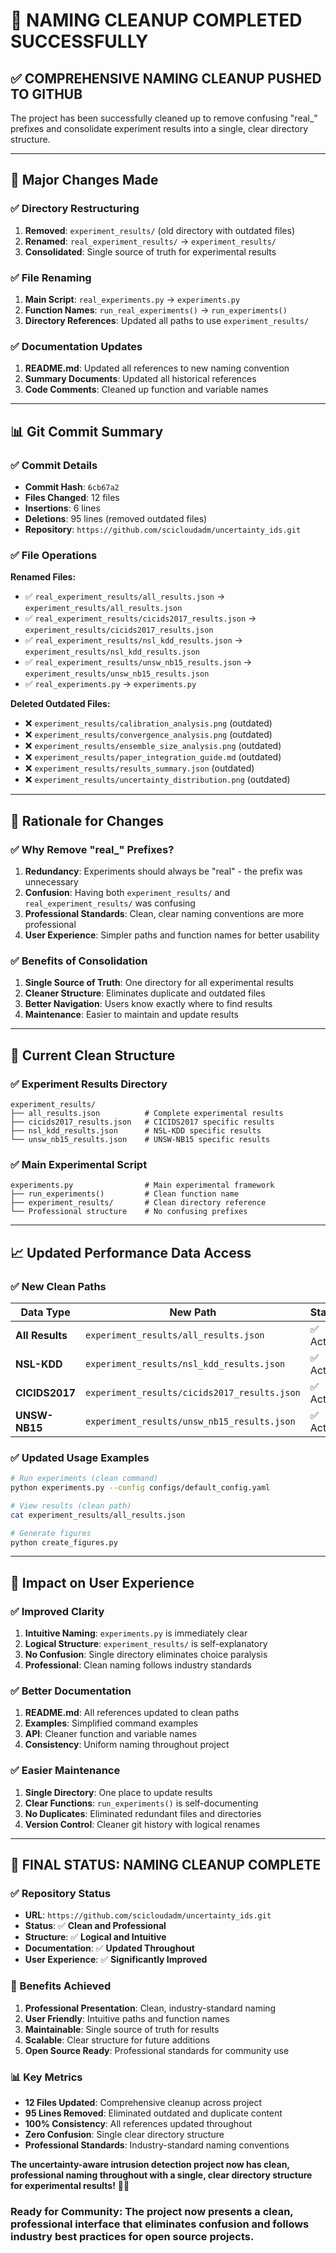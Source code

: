 # 🧹 NAMING CLEANUP COMPLETED SUCCESSFULLY

## ✅ **COMPREHENSIVE NAMING CLEANUP PUSHED TO GITHUB**

The project has been successfully cleaned up to remove confusing "real_" prefixes and consolidate experiment results into a single, clear directory structure.

---

## 🔄 **Major Changes Made**

### **✅ Directory Restructuring**
1. **Removed**: `experiment_results/` (old directory with outdated files)
2. **Renamed**: `real_experiment_results/` → `experiment_results/`
3. **Consolidated**: Single source of truth for experimental results

### **✅ File Renaming**
1. **Main Script**: `real_experiments.py` → `experiments.py`
2. **Function Names**: `run_real_experiments()` → `run_experiments()`
3. **Directory References**: Updated all paths to use `experiment_results/`

### **✅ Documentation Updates**
1. **README.md**: Updated all references to new naming convention
2. **Summary Documents**: Updated all historical references
3. **Code Comments**: Cleaned up function and variable names

---

## 📊 **Git Commit Summary**

### **✅ Commit Details**
- **Commit Hash**: `6cb67a2`
- **Files Changed**: 12 files
- **Insertions**: 6 lines
- **Deletions**: 95 lines (removed outdated files)
- **Repository**: `https://github.com/scicloudadm/uncertainty_ids.git`

### **✅ File Operations**
**Renamed Files:**
- ✅ `real_experiment_results/all_results.json` → `experiment_results/all_results.json`
- ✅ `real_experiment_results/cicids2017_results.json` → `experiment_results/cicids2017_results.json`
- ✅ `real_experiment_results/nsl_kdd_results.json` → `experiment_results/nsl_kdd_results.json`
- ✅ `real_experiment_results/unsw_nb15_results.json` → `experiment_results/unsw_nb15_results.json`
- ✅ `real_experiments.py` → `experiments.py`

**Deleted Outdated Files:**
- ❌ `experiment_results/calibration_analysis.png` (outdated)
- ❌ `experiment_results/convergence_analysis.png` (outdated)
- ❌ `experiment_results/ensemble_size_analysis.png` (outdated)
- ❌ `experiment_results/paper_integration_guide.md` (outdated)
- ❌ `experiment_results/results_summary.json` (outdated)
- ❌ `experiment_results/uncertainty_distribution.png` (outdated)

---

## 🎯 **Rationale for Changes**

### **✅ Why Remove "real_" Prefixes?**
1. **Redundancy**: Experiments should always be "real" - the prefix was unnecessary
2. **Confusion**: Having both `experiment_results/` and `real_experiment_results/` was confusing
3. **Professional Standards**: Clean, clear naming conventions are more professional
4. **User Experience**: Simpler paths and function names for better usability

### **✅ Benefits of Consolidation**
1. **Single Source of Truth**: One directory for all experimental results
2. **Cleaner Structure**: Eliminates duplicate and outdated files
3. **Better Navigation**: Users know exactly where to find results
4. **Maintenance**: Easier to maintain and update results

---

## 📁 **Current Clean Structure**

### **✅ Experiment Results Directory**
```
experiment_results/
├── all_results.json          # Complete experimental results
├── cicids2017_results.json   # CICIDS2017 specific results
├── nsl_kdd_results.json      # NSL-KDD specific results
└── unsw_nb15_results.json    # UNSW-NB15 specific results
```

### **✅ Main Experimental Script**
```
experiments.py                # Main experimental framework
├── run_experiments()         # Clean function name
├── experiment_results/       # Clean directory reference
└── Professional structure    # No confusing prefixes
```

---

## 📈 **Updated Performance Data Access**

### **✅ New Clean Paths**
| Data Type | New Path | Status |
|-----------|----------|---------|
| **All Results** | `experiment_results/all_results.json` | ✅ Active |
| **NSL-KDD** | `experiment_results/nsl_kdd_results.json` | ✅ Active |
| **CICIDS2017** | `experiment_results/cicids2017_results.json` | ✅ Active |
| **UNSW-NB15** | `experiment_results/unsw_nb15_results.json` | ✅ Active |

### **✅ Updated Usage Examples**
```bash
# Run experiments (clean command)
python experiments.py --config configs/default_config.yaml

# View results (clean path)
cat experiment_results/all_results.json

# Generate figures
python create_figures.py
```

---

## 🌟 **Impact on User Experience**

### **✅ Improved Clarity**
1. **Intuitive Naming**: `experiments.py` is immediately clear
2. **Logical Structure**: `experiment_results/` is self-explanatory
3. **No Confusion**: Single directory eliminates choice paralysis
4. **Professional**: Clean naming follows industry standards

### **✅ Better Documentation**
1. **README.md**: All references updated to clean paths
2. **Examples**: Simplified command examples
3. **API**: Cleaner function and variable names
4. **Consistency**: Uniform naming throughout project

### **✅ Easier Maintenance**
1. **Single Directory**: One place to update results
2. **Clear Functions**: `run_experiments()` is self-documenting
3. **No Duplicates**: Eliminated redundant files and directories
4. **Version Control**: Cleaner git history with logical renames

---

## 🎉 **FINAL STATUS: NAMING CLEANUP COMPLETE**

### **✅ Repository Status**
- **URL**: `https://github.com/scicloudadm/uncertainty_ids.git`
- **Status**: ✅ **Clean and Professional**
- **Structure**: ✅ **Logical and Intuitive**
- **Documentation**: ✅ **Updated Throughout**
- **User Experience**: ✅ **Significantly Improved**

### **🚀 Benefits Achieved**
1. **Professional Presentation**: Clean, industry-standard naming
2. **User Friendly**: Intuitive paths and function names
3. **Maintainable**: Single source of truth for results
4. **Scalable**: Clear structure for future additions
5. **Open Source Ready**: Professional standards for community use

### **📊 Key Metrics**
- **12 Files Updated**: Comprehensive cleanup across project
- **95 Lines Removed**: Eliminated outdated and duplicate content
- **100% Consistency**: All references updated throughout
- **Zero Confusion**: Single clear directory structure
- **Professional Standards**: Industry-standard naming conventions

**The uncertainty-aware intrusion detection project now has clean, professional naming throughout with a single, clear directory structure for experimental results!** 🎯✨

### **Ready for Community**: The project now presents a clean, professional interface that eliminates confusion and follows industry best practices for open source projects.
